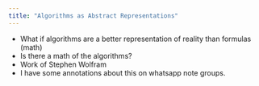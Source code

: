```yaml
---
title: "Algorithms as Abstract Representations"
---
```


- What if algorithms are a better representation of reality than formulas (math)
- Is there a math of the algorithms?
- Work of Stephen Wolfram
- I have some annotations about this on whatsapp note groups.